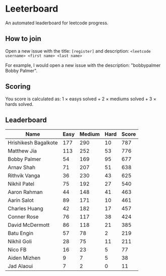 # Leeterboard

An automated leaderboard for leetcode progress.

## How to join

Open a new issue with the title: `[register]` and description:
`<leetcode username> <first name> <last name>`

For example, I would open a new issue with the description: "bobbypalmer Bobby Palmer".

## Scoring

You score is calculated as:
1 $\times$ easys solved + 2 $\times$ mediums solved + 3 $\times$ hards solved.

## Leaderboard
| Name | Easy | Medium | Hard | Score |
| --- | --- | --- | --- | --- |
| Hrishikesh Bagalkote | 177 | 290 | 10 | 787 |
| Matthew Jia | 113 | 252 | 53 | 776 |
| Bobby Palmer | 54 | 169 | 95 | 677 |
| Arnav Shah | 71 | 207 | 51 | 638 |
| Rithvik Vanga | 36 | 230 | 43 | 625 |
| Nikhil Patel | 75 | 192 | 27 | 540 |
| Aaron Rahman | 44 | 148 | 41 | 463 |
| Aarin Salot | 89 | 171 | 10 | 461 |
| Charles Huang | 42 | 182 | 17 | 457 |
| Conner Rose | 76 | 117 | 38 | 424 |
| David McDermott | 86 | 118 | 21 | 385 |
| Batu Engin | 57 | 78 | 2 | 219 |
| Nikhil Goli | 28 | 75 | 11 | 211 |
| Nico FB | 16 | 23 | 5 | 77 |
| Aiden Mizhen | 9 | 7 | 5 | 38 |
| Jad Alaoui | 7 | 2 | 0 | 11 |
